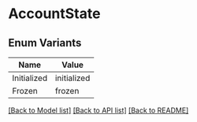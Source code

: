# AccountState

## Enum Variants

| Name | Value |
|---- | -----|
| Initialized | initialized |
| Frozen | frozen |


[[Back to Model list]](../README.md#documentation-for-models) [[Back to API list]](../README.md#documentation-for-api-endpoints) [[Back to README]](../README.md)


